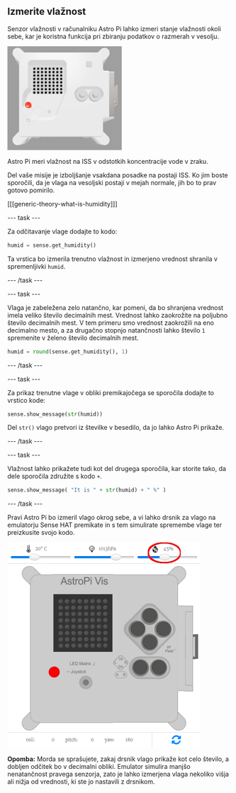 ## Izmerite vlažnost

Senzor vlažnosti v računalniku Astro Pi lahko izmeri stanje vlažnosti okoli sebe, kar je koristna funkcija pri zbiranju podatkov o razmerah v vesolju.

![The Trinket Sense HAT emulator running a sample program which scrolls the humidity value across the LED matrix using white letters](images/M0_3.gif)

Astro Pi meri vlažnost na ISS v odstotkih koncentracije vode v zraku.

Del vaše misije je izboljšanje vsakdana posadke na postaji ISS. Ko jim boste sporočili, da je vlaga na vesoljski postaji v mejah normale, jih bo to prav gotovo pomirilo.

[[[generic-theory-what-is-humidity]]]

--- task ---

Za odčitavanje vlage dodajte to kodo:

```python
humid = sense.get_humidity()
```

Ta vrstica bo izmerila trenutno vlažnost in izmerjeno vrednost shranila v spremenljivki `humid`.

--- /task ---

--- task ---

Vlaga je zabeležena zelo natančno, kar pomeni, da bo shranjena vrednost imela veliko število decimalnih mest. Vrednost lahko zaokrožite na poljubno število decimalnih mest. V tem primeru smo vrednost zaokrožili na eno decimalno mesto, a za drugačno stopnjo natančnosti lahko število `1` spremenite v želeno število decimalnih mest.

```python
humid = round(sense.get_humidity(), 1)
```

--- /task ---

--- task ---

Za prikaz trenutne vlage v obliki premikajočega se sporočila dodajte to vrstico kode:

```python
sense.show_message(str(humid))
```

Del `str()` vlago pretvori iz številke v besedilo, da jo lahko Astro Pi prikaže.

--- /task ---

--- task ---

Vlažnost lahko prikažete tudi kot del drugega sporočila, kar storite tako, da dele sporočila združite s kodo `+`.

```python
sense.show_message( "It is " + str(humid) + " %" )
```

--- /task ---

Pravi Astro Pi bo izmeril vlago okrog sebe, a vi lahko drsnik za vlago na emulatorju Sense HAT premikate in s tem simulirate spremembe vlage ter preizkusite svojo kodo.

![A labelled screenshot of the Sense HAT emulator with the code window on the left and the emulator on the right. The slider used to adjust the humidity is circled in the top right corner](images/humidity-slider.png)

**Opomba:** Morda se sprašujete, zakaj drsnik vlago prikaže kot celo število, a dobljen odčitek bo v decimalni obliki. Emulator simulira manjšo nenatančnost pravega senzorja, zato je lahko izmerjena vlaga nekoliko višja ali nižja od vrednosti, ki ste jo nastavili z drsnikom.
